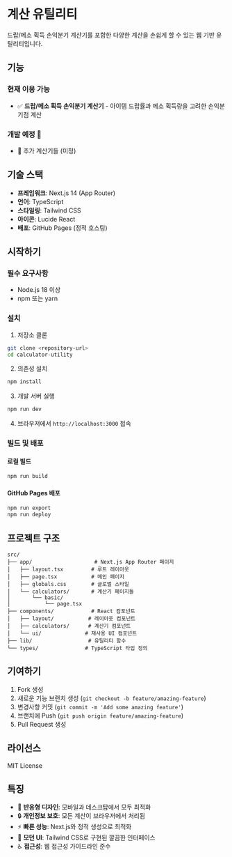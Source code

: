 # 계산 유틸리티

드랍/메소 획득 손익분기 계산기를 포함한 다양한 계산을 손쉽게 할 수 있는 웹 기반 유틸리티입니다.

## 기능

### 현재 이용 가능
- ✅ **드랍/메소 획득 손익분기 계산기** - 아이템 드랍률과 메소 획득량을 고려한 손익분기점 계산

### 개발 예정 🚧
- 🚧 추가 계산기들 (미정)

## 기술 스택

- **프레임워크**: Next.js 14 (App Router)
- **언어**: TypeScript
- **스타일링**: Tailwind CSS
- **아이콘**: Lucide React
- **배포**: GitHub Pages (정적 호스팅)

## 시작하기

### 필수 요구사항

- Node.js 18 이상
- npm 또는 yarn

### 설치

1. 저장소 클론
```bash
git clone <repository-url>
cd calculator-utility
```

2. 의존성 설치
```bash
npm install
```

3. 개발 서버 실행
```bash
npm run dev
```

4. 브라우저에서 `http://localhost:3000` 접속

### 빌드 및 배포

#### 로컬 빌드
```bash
npm run build
```

#### GitHub Pages 배포
```bash
npm run export
npm run deploy
```

## 프로젝트 구조

```
src/
├── app/                    # Next.js App Router 페이지
│   ├── layout.tsx         # 루트 레이아웃
│   ├── page.tsx           # 메인 페이지
│   ├── globals.css        # 글로벌 스타일
│   └── calculators/       # 계산기 페이지들
│       └── basic/
│           └── page.tsx
├── components/            # React 컴포넌트
│   ├── layout/           # 레이아웃 컴포넌트
│   ├── calculators/      # 계산기 컴포넌트
│   └── ui/              # 재사용 UI 컴포넌트
├── lib/                  # 유틸리티 함수
└── types/               # TypeScript 타입 정의
```

## 기여하기

1. Fork 생성
2. 새로운 기능 브랜치 생성 (`git checkout -b feature/amazing-feature`)
3. 변경사항 커밋 (`git commit -m 'Add some amazing feature'`)
4. 브랜치에 Push (`git push origin feature/amazing-feature`)
5. Pull Request 생성

## 라이선스

MIT License

## 특징

- 📱 **반응형 디자인**: 모바일과 데스크탑에서 모두 최적화
- 🔒 **개인정보 보호**: 모든 계산이 브라우저에서 처리됨
- ⚡ **빠른 성능**: Next.js와 정적 생성으로 최적화
- 🎨 **모던 UI**: Tailwind CSS로 구현된 깔끔한 인터페이스
- ♿ **접근성**: 웹 접근성 가이드라인 준수 